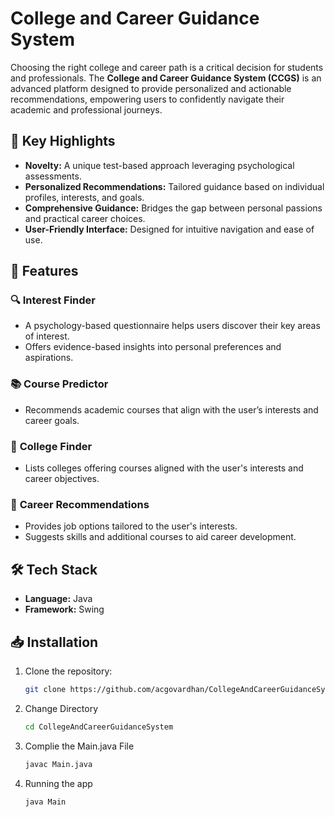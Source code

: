 # College and Career Guidance System

Choosing the right college and career path is a critical decision for students and professionals. The **College and Career Guidance System (CCGS)** is an advanced platform designed to provide personalized and actionable recommendations, empowering users to confidently navigate their academic and professional journeys.


## 🌟 Key Highlights
- **Novelty:** A unique test-based approach leveraging psychological assessments.
- **Personalized Recommendations:** Tailored guidance based on individual profiles, interests, and goals.
- **Comprehensive Guidance:** Bridges the gap between personal passions and practical career choices.
- **User-Friendly Interface:** Designed for intuitive navigation and ease of use.

## 🚀 Features

### 🔍 **Interest Finder**
- A psychology-based questionnaire helps users discover their key areas of interest.
- Offers evidence-based insights into personal preferences and aspirations.

### 📚 **Course Predictor**
- Recommends academic courses that align with the user’s interests and career goals.

### 🏫 **College Finder**
- Lists colleges offering courses aligned with the user's interests and career objectives.

### 💼 **Career Recommendations**
- Provides job options tailored to the user's interests.
- Suggests skills and additional courses to aid career development.

## 🛠️ Tech Stack
- **Language:** Java
- **Framework:** Swing


## 📥 Installation
1. Clone the repository:
   ```bash
   git clone https://github.com/acgovardhan/CollegeAndCareerGuidanceSystem.git

2. Change Directory
   ```bash
   cd CollegeAndCareerGuidanceSystem

3. Complie the Main.java File
   ```bash
   javac Main.java

4. Running the app
   ```bash
   java Main

